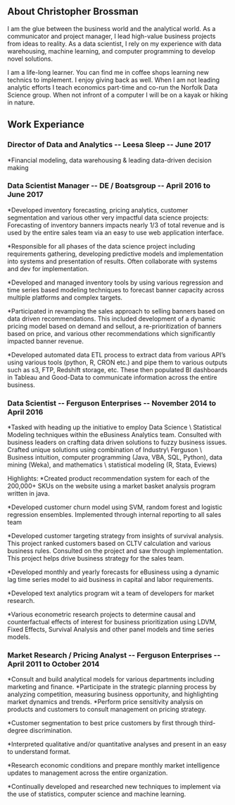 ## About Christopher Brossman
I am the glue between the business world and the analytical world. As a communicator and project manager, I lead high-value business projects from ideas to reality. As a data scientist, I rely on my experience with data warehousing, machine learning, and computer programming to develop novel solutions. 

I am a life-long learner. You can find me in coffee shops learning new technics to implement. I enjoy giving back as well. When I am not leading analytic efforts I teach economics part-time and co-run the Norfolk Data Science group. When not infront of a computer I will be on a kayak or hiking in nature. 

## Work Experiance

### Director of Data and Analytics -- Leesa Sleep -- June 2017
*Financial modeling, data warehousing & leading data-driven decision making

### Data Scientist Manager -- DE / Boatsgroup -- April 2016 to June 2017
*Developed inventory forecasting, pricing analytics, customer segmentation and various other very impactful data science projects: Forecasting of inventory banners impacts nearly 1/3 of total revenue and is used by the entire sales team via an easy to use web application interface.

*Responsible for all phases of the data science project including requirements gathering, developing predictive models and implementation into systems and presentation of results. Often collaborate with systems and dev for implementation.

*Developed and managed inventory tools by using various regression and time series based modeling techniques to forecast banner capacity across multiple platforms and complex targets.

*Participated in revamping the sales approach to selling banners based on data driven recommendations. This included development of a dynamic pricing model based on demand and sellout, a re-prioritization of banners based on price, and various other recommendations which significantly impacted banner revenue.

*Developed automated data ETL process to extract data from various API’s using various tools (python, R, CRON etc.) and pipe them to various outputs such as s3, FTP, Redshift storage, etc. These then populated BI dashboards in Tableau and Good-Data to communicate information across the entire business. 


### Data Scientist -- Ferguson Enterprises -- November 2014 to April 2016
*Tasked with heading up the initiative to employ Data Science \ Statistical Modeling techniques within the eBusiness Analytics team. Consulted with business leaders on crafting data driven solutions to fuzzy business issues. Crafted unique solutions using combination of Industry\ Ferguson \ Business intuition, computer programming (Java, VBA, SQL, Python), data mining (Weka), and mathematics \ statistical modeling (R, Stata, Eviews)

Highlights:
*Created product recommendation system for each of the 200,000+ SKUs on the website using a market basket analysis program written in java. 

*Developed customer churn model using SVM, random forest and logistic regression ensembles. Implemented through internal reporting to all sales team

*Developed customer targeting strategy from insights of survival analysis. This project ranked customers based on CLTV calculation and various business rules. Consulted on the project and saw through implementation. This project helps drive business strategy for the sales team. 

*Developed monthly and yearly forecasts for eBusiness using a dynamic lag time series model to aid business in capital and labor requirements.

*Developed text analytics program wit a team of developers for market research. 

*Various econometric research projects to determine causal and counterfactual effects of interest for business prioritization using LDVM, Fixed Effects, Survival Analysis and other panel models and time series models.

### Market Research / Pricing Analyst -- Ferguson Enterprises -- April 2011 to October 2014
*Consult and build analytical models for various departments including marketing and finance.
*Participate in the strategic planning process by analyzing competition, measuring business opportunity, and highlighting market dynamics and trends.
*Perform price sensitivity analysis on products and customers to consult management on pricing strategy.

*Customer segmentation to best price customers by first through third-degree discrimination.

*Interpreted qualitative and/or quantitative analyses and present in an easy to understand format.

*Research economic conditions and prepare monthly market intelligence updates to management across the entire organization.

*Continually developed and researched new techniques to implement via the use of statistics, computer science and machine learning.
